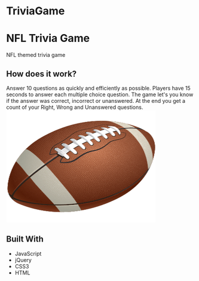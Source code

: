 # TriviaGame
<h1>NFL Trivia Game</h1>
NFL themed trivia game

<h2>How does it work?</h2>

Answer 10 questions as quickly and efficiently as possible. Players have 15 seconds to answer each multiple choice question.
The game let's you know if the answer was correct, incorrect or unanswered.
At the end you get a count of your Right, Wrong and Unanswered questions.
<br>
<img src = "assets/images/football.png" width = "400 px" height = "300 px">
<br>
<h2>Built With</h2>
<ul>
<li>JavaScript</li>
<li>jQuery</li>
<li>CSS3</li>
<li>HTML</li>
</ul>
